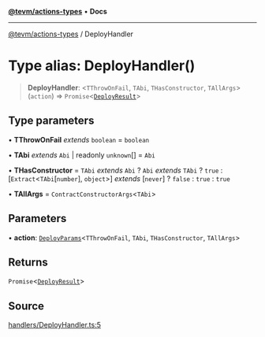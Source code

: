 [**@tevm/actions-types**](../README.md) • **Docs**

***

[@tevm/actions-types](../globals.md) / DeployHandler

# Type alias: DeployHandler()

> **DeployHandler**: \<`TThrowOnFail`, `TAbi`, `THasConstructor`, `TAllArgs`\>(`action`) => `Promise`\<[`DeployResult`](DeployResult.md)\>

## Type parameters

• **TThrowOnFail** *extends* `boolean` = `boolean`

• **TAbi** *extends* `Abi` \| readonly `unknown`[] = `Abi`

• **THasConstructor** = `TAbi` *extends* `Abi` ? `Abi` *extends* `TAbi` ? `true` : [`Extract`\<`TAbi`\[`number`\], `object`\>] *extends* [`never`] ? `false` : `true` : `true`

• **TAllArgs** = `ContractConstructorArgs`\<`TAbi`\>

## Parameters

• **action**: [`DeployParams`](DeployParams.md)\<`TThrowOnFail`, `TAbi`, `THasConstructor`, `TAllArgs`\>

## Returns

`Promise`\<[`DeployResult`](DeployResult.md)\>

## Source

[handlers/DeployHandler.ts:5](https://github.com/evmts/tevm-monorepo/blob/main/packages/actions-types/src/handlers/DeployHandler.ts#L5)
